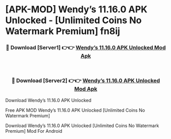 # [APK-MOD] Wendy’s 11.16.0 APK Unlocked - [Unlimited Coins No Watermark Premium] fn8ij



<div align="center">
<h3>🔴 Download [Server1] 👉👉 <a href="https://momento.my/?title=Wendy’s_11.16.0_APK_Unlocked">Wendy’s 11.16.0 APK Unlocked Mod Apk</a></h3><br>

<h3>🔴 Download [Server2] 👉👉 <a href="https://momento.my/?title=Wendy’s_11.16.0_APK_Unlocked">Wendy’s 11.16.0 APK Unlocked Mod Apk</a></h3>
</div>



Download Wendy’s 11.16.0 APK Unlocked 

Free APK MOD Wendy’s 11.16.0 APK Unlocked [Unlimited Coins No Watermark Premium]

Download Wendy’s 11.16.0 APK Unlocked [Unlimited Coins No Watermark Premium] Mod For Android
